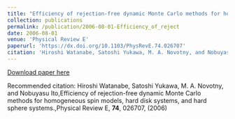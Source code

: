 ```yaml
---
title: "Efficiency of rejection-free dynamic Monte Carlo methods for homogeneous spin models, hard disk systems, and hard sphere systems."
collection: publications
permalink: /publication/2006-08-01-Efficiency_of_reject
date: 2006-08-01
venue: 'Physical Review E'
paperurl: 'https://dx.doi.org/10.1103/PhysRevE.74.026707'
citation: 'Hiroshi Watanabe, Satoshi Yukawa, M. A. Novotny, and Nobuyasu Ito,Efficiency of rejection-free dynamic Monte Carlo methods for homogeneous spin models, hard disk systems, and hard sphere systems.,Physical Review E, <b>74</b>, 026707, (2006)'
---
```


<a href='https://dx.doi.org/10.1103/PhysRevE.74.026707'>Download paper here</a>

Recommended citation: Hiroshi Watanabe, Satoshi Yukawa, M. A. Novotny, and Nobuyasu Ito,Efficiency of rejection-free dynamic Monte Carlo methods for homogeneous spin models, hard disk systems, and hard sphere systems.,Physical Review E, <b>74</b>, 026707, (2006)